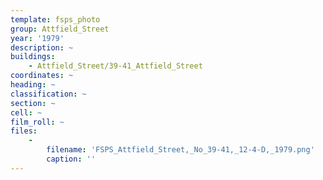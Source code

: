 ```yaml
---
template: fsps_photo
group: Attfield_Street
year: '1979'
description: ~
buildings:
    - Attfield_Street/39-41_Attfield_Street
coordinates: ~
heading: ~
classification: ~
section: ~
cell: ~
film_roll: ~
files:
    -
        filename: 'FSPS_Attfield_Street,_No_39-41,_12-4-D,_1979.png'
        caption: ''
---
```

